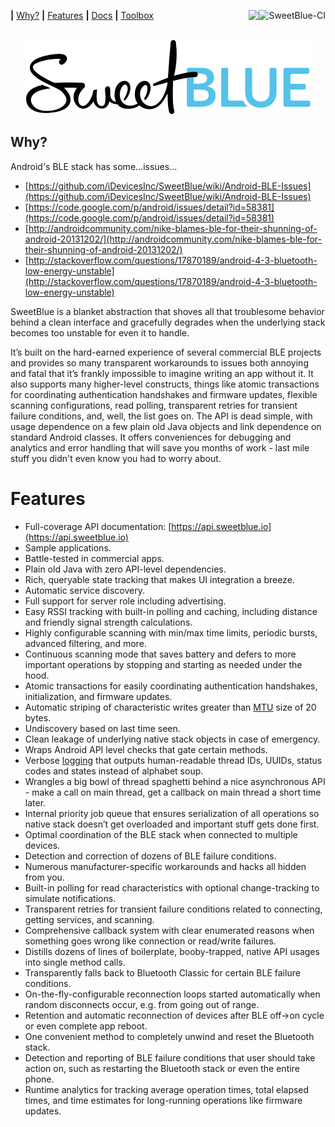 <b>|</b>&nbsp;<a href='#why'>Why?</a>
<b>|</b>&nbsp;<a href='#features'>Features</a>
<b>|</b>&nbsp;<a href="https://sweetblue.io/docs">Docs</a>
<b>|</b>&nbsp;<a href="https://play.google.com/store/apps/details?id=com.idevicesinc.sweetblue.toolbox">Toolbox</a>
<a href="https://github.com/HubbellCorp/SweetBlue/actions/workflows/build_and_test.yml">
 <img align="right" src="https://github.com/HubbellCorp/SweetBlue/actions/workflows/build_and_test.yml/badge.svg" alt="SweetBlue-CI">
</a>
<img align="right" src="https://img.shields.io/badge/version-4.0.0-blue.svg" />

<p align="center">
  <br>
  <a href="https://sweetblue.io">
    <img src="https://github.com/HubbellCorp/SweetBlue/blob/main/scripts/assets/sweetblue_logo.svg" />
  </a>
</p>

Why?
----

Android's BLE stack has some...issues...

* [https://github.com/iDevicesInc/SweetBlue/wiki/Android-BLE-Issues](https://github.com/iDevicesInc/SweetBlue/wiki/Android-BLE-Issues)
* [https://code.google.com/p/android/issues/detail?id=58381](https://code.google.com/p/android/issues/detail?id=58381)
* [http://androidcommunity.com/nike-blames-ble-for-their-shunning-of-android-20131202/](http://androidcommunity.com/nike-blames-ble-for-their-shunning-of-android-20131202/)
* [http://stackoverflow.com/questions/17870189/android-4-3-bluetooth-low-energy-unstable](http://stackoverflow.com/questions/17870189/android-4-3-bluetooth-low-energy-unstable)

SweetBlue is a blanket abstraction that shoves all that troublesome behavior behind a clean interface 
and gracefully degrades when the underlying stack becomes too unstable for even it to handle.

It’s built on the hard-earned experience of several commercial BLE projects and provides so many transparent 
workarounds to issues both annoying and fatal that it’s frankly impossible to imagine writing an app without
 it. It also supports many higher-level constructs, things like atomic transactions for coordinating 
 authentication handshakes and firmware updates, flexible scanning configurations, read polling, transparent
  retries for transient failure conditions, and, well, the list goes on. The API is dead simple, with usage
   dependence on a few plain old Java objects and link dependence on standard Android classes. It offers
    conveniences for debugging and analytics and error handling that will save you months of work - last
     mile stuff you didn't even know you had to worry about.

Features
========

*	Full-coverage API documentation: [https://api.sweetblue.io](https://api.sweetblue.io)
*	Sample applications.
*	Battle-tested in commercial apps.
*	Plain old Java with zero API-level dependencies.
*	Rich, queryable state tracking that makes UI integration a breeze.
*	Automatic service discovery.
*	Full support for server role including advertising.
*	Easy RSSI tracking with built-in polling and caching, including distance and friendly signal strength calculations.
*	Highly configurable scanning with min/max time limits, periodic bursts, advanced filtering, and more.
*	Continuous scanning mode that saves battery and defers to more important operations by stopping and starting as needed under the hood.
*	Atomic transactions for easily coordinating authentication handshakes, initialization, and firmware updates.
* 	Automatic striping of characteristic writes greater than [MTU](http://en.wikipedia.org/wiki/Maximum_transmission_unit) size of 20 bytes.
*	Undiscovery based on last time seen.
*	Clean leakage of underlying native stack objects in case of emergency.
*	Wraps Android API level checks that gate certain methods.
*	Verbose [logging](https://github.com/iDevicesInc/SweetBlue/wiki/Logging) that outputs human-readable thread IDs, UUIDs, status codes and states instead of alphabet soup.
*	Wrangles a big bowl of thread spaghetti behind a nice asynchronous API - make a call on main thread, get a callback on main thread a short time later.
*	Internal priority job queue that ensures serialization of all operations so native stack doesn’t get overloaded and important stuff gets done first.
*	Optimal coordination of the BLE stack when connected to multiple devices.
*	Detection and correction of dozens of BLE failure conditions.
*	Numerous manufacturer-specific workarounds and hacks all hidden from you.
*	Built-in polling for read characteristics with optional change-tracking to simulate notifications.
*	Transparent retries for transient failure conditions related to connecting, getting services, and scanning.
*	Comprehensive callback system with clear enumerated reasons when something goes wrong like connection or read/write failures.
*	Distills dozens of lines of boilerplate, booby-trapped, native API usages into single method calls.
*	Transparently falls back to Bluetooth Classic for certain BLE failure conditions.
*	On-the-fly-configurable reconnection loops started automatically when random disconnects occur, e.g. from going out of range.
*	Retention and automatic reconnection of devices after BLE off->on cycle or even complete app reboot.
*	One convenient method to completely unwind and reset the Bluetooth stack.
*	Detection and reporting of BLE failure conditions that user should take action on, such as restarting the Bluetooth stack or even the entire phone.
*	Runtime analytics for tracking average operation times, total elapsed times, and time estimates for long-running operations like firmware updates.